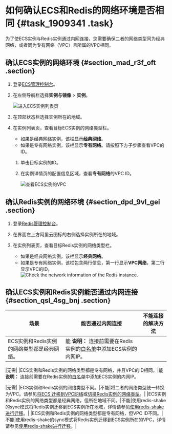 # 如何确认ECS和Redis的网络环境是否相同 {#task_1909341 .task}

为了使ECS实例与Redis实例通过内网连接，您需要确保二者的网络类型同为经典网络，或者同为专有网络（VPC）且所属的VPC相同。

## 确认ECS实例的网络环境 {#section_mad_r3f_oft .section}

1.  登录[ECS管理控制台](https://ecs.console.aliyun.com)。
2.  在左侧导航栏选择**实例与镜像** \> **实例**。 

    ![进入ECS实例列表页](http://static-aliyun-doc.oss-cn-hangzhou.aliyuncs.com/assets/img/1513206/156691543557938_zh-CN.png)

3.  在顶部状态栏选择实例所在的地域。
4.  在实例列表页，查看目标ECS实例的网络类型栏。 
    -   如果是经典网络实例，该栏显示**经典网络**。
    -   如果是专有网络实例，该栏显示**专有网络**。请按照下方子步骤查看VPC的ID。
    1.  单击目标实例的ID。
    2.  在实例详情页的配置信息区域，查看**专有网络**的VPC ID。 

        ![查看ECS实例的VPC](http://static-aliyun-doc.oss-cn-hangzhou.aliyuncs.com/assets/img/1513206/156691543557943_zh-CN.png)


## 确认Redis实例的网络环境 {#section_dpd_9vl_gei .section}

1.  登录[Redis管理控制台](https://kvstore.console.aliyun.com/)。
2.  在界面左上方阿里云图标的右侧选择实例所在的地域。
3.  在实例列表页，查看目标Redis实例的网络类型栏。 

    -   如果是经典网络实例，该栏显示**经典网络**。
    -   如果是专有网络实例，该栏包含两行信息，第一行显示**VPC网络**，第二行显示VPC的ID。
    ![Check the network information of the Redis instance.](http://static-aliyun-doc.oss-cn-hangzhou.aliyuncs.com/assets/img/1513206/156691543557919_zh-CN.png)


## 确认ECS实例和Redis实例能否通过内网连接 {#section_qsl_4sg_bnj .section}

|场景|能否通过内网连接|不能连接的解决方法|
|--|--------|---------|
|ECS实例和Redis实例的网络类型都是经典网络。|能 **说明：** 连接前需要在Redis实例的[白名单](../../../../cn.zh-CN/快速入门/步骤2：设置白名单.md#)中添加ECS实例的内网IP。

 |无需|
|ECS实例和Redis实例的网络类型都是专有网络，并且VPC的ID相同。|能 **说明：** 连接前需要在Redis实例的[白名单](../../../../cn.zh-CN/快速入门/步骤2：设置白名单.md#)中添加ECS实例的内网IP。

 |无需|
|ECS实例和Redis实例的网络类型不同。|不能|将二者的网络类型统一转换为VPC。请参见[将ECS 迁移到VPC网络](https://help.aliyun.com/document_detail/55051.html)或[切换Redis实例的网络类型](../../../../cn.zh-CN/用户指南/实例管理/切换为专有网络.md#)。|
|ECS实例和Redis实例的网络类型都是经典网络，但所在地域不同。|不能|使用redis-shake的sync模式将Redis实例迁移到ECS实例所在地域，详情请参见[使用redis-shake进行迁移](../../../../cn.zh-CN/用户指南/数据迁移/云下到云上/使用redis-shake进行迁移.md#)。|
|ECS实例和Redis实例的网络类型都是专有网络，但VPC ID不同。|不能|使用redis-shake的sync模式将Redis实例迁移到ECS实例所在的VPC，详情请参见[使用redis-shake进行迁移](../../../../cn.zh-CN/用户指南/数据迁移/云下到云上/使用redis-shake进行迁移.md#)。|

